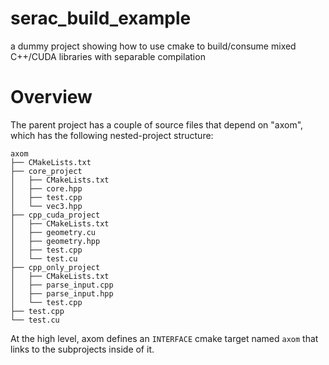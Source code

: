 # serac_build_example
a dummy project showing how to use cmake to build/consume mixed C++/CUDA libraries with separable compilation

# Overview

The parent project has a couple of source files that depend on "axom", which has the following nested-project structure:

```
axom
├── CMakeLists.txt
├── core_project
│   ├── CMakeLists.txt
│   ├── core.hpp
│   ├── test.cpp
│   └── vec3.hpp
├── cpp_cuda_project
│   ├── CMakeLists.txt
│   ├── geometry.cu
│   ├── geometry.hpp
│   ├── test.cpp
│   └── test.cu
├── cpp_only_project
│   ├── CMakeLists.txt
│   ├── parse_input.cpp
│   ├── parse_input.hpp
│   └── test.cpp
├── test.cpp
└── test.cu
```

At the high level, axom defines an `INTERFACE` cmake target named `axom` that links to the subprojects inside of it.
